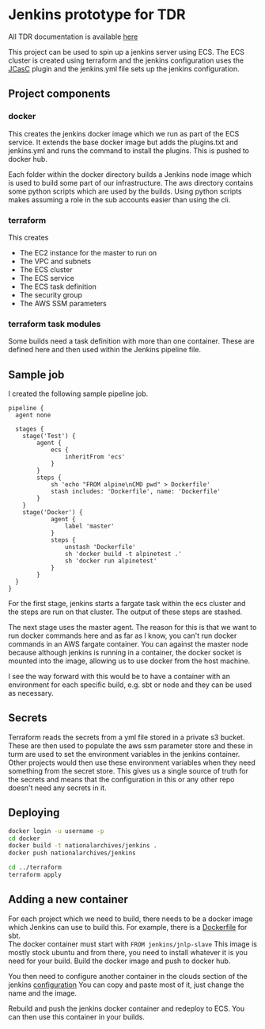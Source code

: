 # Jenkins prototype for TDR

All TDR documentation is available [here](https://github.com/nationalarchives/tdr-dev-documentation)

This project can be used to spin up a jenkins server using ECS. The ECS cluster is created using terraform and the jenkins configuration uses the [JCasC](https://jenkins.io/projects/jcasc/) plugin and the jenkins.yml file sets up the jenkins configuration. 

## Project components

### docker
This creates the jenkins docker image which we run as part of the ECS service. It extends the base docker image but adds the plugins.txt and jenkins.yml and runs the command to install the plugins. This is pushed to docker hub.

Each folder within the docker directory builds a Jenkins node image which is used to build some part of our infrastructure. The aws directory contains some python scripts which are used by the builds. Using python scripts makes assuming a role in the sub accounts easier than using the cli.

### terraform
This creates
* The EC2 instance for the master to run on
* The VPC and subnets
* The ECS cluster
* The ECS service
* The ECS task definition
* The security group
* The AWS SSM parameters

### terraform task modules
Some builds need a task definition with more than one container. These are defined here and then used within the Jenkins pipeline file.

## Sample job
I created the following sample pipeline job.

```
pipeline {
  agent none

  stages {
    stage('Test') {
        agent {
            ecs {
                inheritFrom 'ecs'            
            }
        }
        steps {
            sh 'echo "FROM alpine\nCMD pwd" > Dockerfile'
            stash includes: 'Dockerfile', name: 'Dockerfile'
        }
    }
    stage('Docker') {
            agent { 
                label 'master'
            }
            steps {
                unstash 'Dockerfile' 
                sh 'docker build -t alpinetest .'
                sh 'docker run alpinetest'
            }
        }
  }
}

```
For the first stage, jenkins starts a fargate task within the ecs cluster and the steps are run on that cluster. The output of these steps are stashed.

The next stage uses the master agent. The reason for this is that we want to run docker commands here and as far as I know, you can't run docker commands in an AWS fargate container. You can against the master node because although jenkins is running in a container, the docker socket is mounted into the image, allowing us to use docker from the host machine. 

I see the way forward with this would be to have a container with an environment for each specific build, e.g. sbt or node and they can be used as necessary.

## Secrets

Terraform reads the secrets from a yml file stored in a private s3 bucket. These are then used to populate the aws ssm parameter store and these in turm are used to set the environment variables in the jenkins container. 
Other projects would then use these environment variables when they need something from the secret store. This gives us a single source of truth for the secrets and means that the configuration in this or any other repo doesn't need any secrets in it. 

## Deploying

```bash
docker login -u username -p
cd docker 
docker build -t nationalarchives/jenkins .
docker push nationalarchives/jenkins

cd ../terraform
terraform apply
```

## Adding a new container

For each project which we need to build, there needs to be a docker image which Jenkins can use to build this. For example, there is a [Dockerfile](docker/sbt/Dockerfile) for sbt.  
The docker container must start with `FROM jenkins/jnlp-slave` This image is mostly stock ubuntu and from there, you need to install whatever it is you need for your build. Build the docker image and push to docker hub.

 You then need to configure another container in the clouds section of the jenkins [configuration](docker/jenkins.yml) You can copy and paste most of it, just change the name and the image.
 
 Rebuild and push the jenkins docker container and redeploy to ECS. You can then use this container in your builds. 
